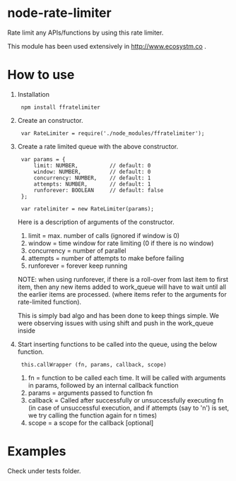 node-rate-limiter
=================

Rate limit any APIs/functions by using this rate limiter.

This module has been used extensively in http://www.ecosystm.co .

How to use
==========

1. Installation

        npm install ffratelimiter

1. Create an constructor.

        var RateLimiter = require('./node_modules/ffratelimiter');

2. Create a rate limited queue with the above constructor.


        var params = {
            limit: NUMBER,          // default: 0
            window: NUMBER,         // default: 0
            concurrency: NUMBER,    // default: 1
            attempts: NUMBER,       // default: 1
            runforever: BOOLEAN     // default: false
        };

        var ratelimiter = new RateLimiter(params);


    Here is a description of arguments of the constructor.

    1. limit = max. number of calls (ignored if window is 0)
    2. window = time window for rate limiting (0 if there is no window)
    3. concurrency = number of parallel
    4. attempts = number of attempts to make before failing
    5. runforever = forever keep running

    NOTE: when using runforever, if there is a roll-over from last item
    to first item, then any new items added to work_queue will have to
    wait until all the earlier items are processed. (where items refer to
    the arguments for rate-limited function).

    This is simply bad algo and has been done to keep things simple. We
    were observing issues with using shift and push in the work_queue inside

3. Start inserting functions to be called into the queue, using the below function.

        this.callWrapper (fn, params, callback, scope)

    1. fn = function to be called each time. It will be called with
       arguments in params, followed by an internal callback function
    2. params = arguments passed to function fn
    3. callback = Called after successfully or unsuccessfully executing fn
       (in case of unsuccessful execution, and if attempts (say to 'n') is 
       set, we try calling the function again for n times)
    4. scope = a scope for the callback [optional]

Examples
========

Check under tests folder.
